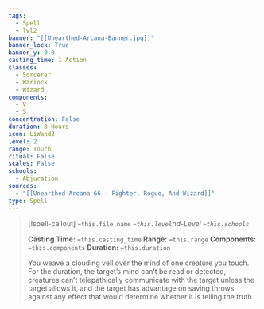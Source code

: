 ```yaml
---
tags:
  - Spell
  - lvl2
banner: "[[Unearthed-Arcana-Banner.jpg]]"
banner_lock: True
banner_y: 0.0
casting_time: 1 Action
classes:
  - Sorcerer
  - Warlock
  - Wizard
components:
  - V
  - S
concentration: False
duration: 8 Hours
icon: LiWand2
level: 2
range: Touch
ritual: False
scales: False
schools:
  - Abjuration
sources:
  - "[[Unearthed Arcana 66 - Fighter, Rogue, And Wizard]]"
type: Spell
---
```

>[!spell-callout] `=this.file.name`
>*`=this.level`nd-Level `=this.schools`*
>
>**Casting Time:** `=this.casting_time`
>**Range:** `=this.range`
>**Components:** `=this.components`
>**Duration:** `=this.duration`
>
>You weave a clouding veil over the mind of one creature you touch. For the duration, the target’s mind can’t be read or detected, creatures can’t telepathically communicate with the target unless the target allows it, and the target has advantage on saving throws against any effect that would determine whether it is telling the truth.
>
>
